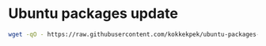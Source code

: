# Ubuntu packages update
```sh
wget -qO - https://raw.githubusercontent.com/kokkekpek/ubuntu-packages-update/master/ubuntu-packages-update.sh | bash -
```